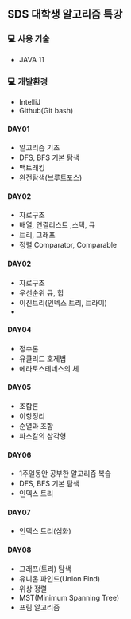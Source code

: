 ## SDS 대학생 알고리즘 특강


###  💻 사용 기술

- JAVA 11

### 💻 개발환경
-  IntelliJ
-  Github(Git bash)

#### DAY01
- 알고리즘 기초
- DFS, BFS 기본 탐색
- 백트래킹
- 완전탐색(브루트포스)

#### DAY02
- 자료구조
- 배열, 연결리스트 ,스택, 큐
- 트리, 그래프
- 정렬 Comparator, Comparable

#### DAY02
- 자료구조
- 우선순위 큐, 힙
- 이진트리(인덱스 트리, 트라이)
- 
#### DAY04
- 정수론
- 유클리드 호제법
- 에라토스테네스의 체

#### DAY05
- 조합론
- 이항정리
- 순열과 조합
- 파스칼의 삼각형

#### DAY06
- 1주일동안 공부한 알고리즘 복습
- DFS, BFS 기본 탐색
- 인덱스 트리

#### DAY07
- 인덱스 트리(심화)

#### DAY08
- 그래프(트리) 탐색
- 유니온 파인드(Union Find)
- 위상 정렬
- MST(Minimum Spanning Tree)
- 프림 알고리즘


